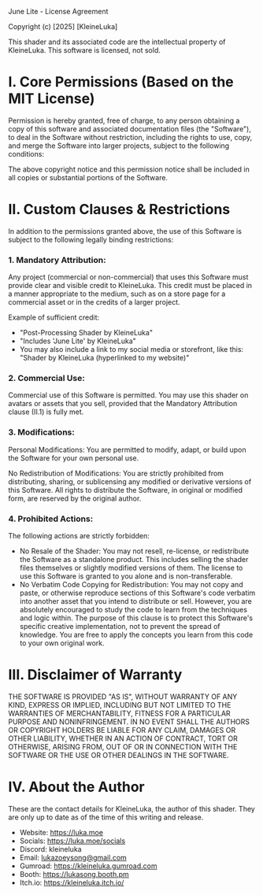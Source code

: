 June Lite - License Agreement

Copyright (c) [2025] [KleineLuka]

This shader and its associated code are the intellectual property of KleineLuka. This software is licensed, not sold.

# I. Core Permissions (Based on the MIT License)

Permission is hereby granted, free of charge, to any person obtaining a copy of this software and associated documentation files (the "Software"), to deal in the Software without restriction, including the rights to use, copy, and merge the Software into larger projects, subject to the following conditions:

The above copyright notice and this permission notice shall be included in all copies or substantial portions of the Software.

# II. Custom Clauses & Restrictions

In addition to the permissions granted above, the use of this Software is subject to the following legally binding restrictions:

### 1. Mandatory Attribution:

Any project (commercial or non-commercial) that uses this Software must provide clear and visible credit to KleineLuka. This credit must be placed in a manner appropriate to the medium, such as on a store page for a commercial asset or in the credits of a larger project.

Example of sufficient credit:
- "Post-Processing Shader by KleineLuka"
- "Includes 'June Lite' by KleineLuka"
- You may also include a link to my social media or storefront, like this: "Shader by KleineLuka (hyperlinked to my website)"

### 2. Commercial Use:

Commercial use of this Software is permitted. You may use this shader on avatars or assets that you sell, provided that the Mandatory Attribution clause (II.1) is fully met.

### 3. Modifications:

Personal Modifications: You are permitted to modify, adapt, or build upon the Software for your own personal use.

No Redistribution of Modifications: You are strictly prohibited from distributing, sharing, or sublicensing any modified or derivative versions of this Software. All rights to distribute the Software, in original or modified form, are reserved by the original author.

### 4. Prohibited Actions:

The following actions are strictly forbidden:
- No Resale of the Shader: You may not resell, re-license, or redistribute the Software as a standalone product. This includes selling the shader files themselves or slightly modified versions of them. The license to use this Software is granted to you alone and is non-transferable.
- No Verbatim Code Copying for Redistribution: You may not copy and paste, or otherwise reproduce sections of this Software's code verbatim into another asset that you intend to distribute or sell. However, you are absolutely encouraged to study the code to learn from the techniques and logic within. The purpose of this clause is to protect this Software's specific creative implementation, not to prevent the spread of knowledge. You are free to apply the concepts you learn from this code to your own original work.

# III. Disclaimer of Warranty

THE SOFTWARE IS PROVIDED "AS IS", WITHOUT WARRANTY OF ANY KIND, EXPRESS OR IMPLIED, INCLUDING BUT NOT LIMITED TO THE WARRANTIES OF MERCHANTABILITY, FITNESS FOR A PARTICULAR PURPOSE AND NONINFRINGEMENT. IN NO EVENT SHALL THE AUTHORS OR COPYRIGHT HOLDERS BE LIABLE FOR ANY CLAIM, DAMAGES OR OTHER LIABILITY, WHETHER IN AN ACTION OF CONTRACT, TORT OR OTHERWISE, ARISING FROM, OUT OF OR IN CONNECTION WITH THE SOFTWARE OR THE USE OR OTHER DEALINGS IN THE SOFTWARE.

# IV. About the Author

These are the contact details for KleineLuka, the author of this shader. They are only up to date as of the time of this writing and release.

- Website: https://luka.moe
- Socials: https://luka.moe/socials
- Discord: kleineluka
- Email: lukazoeysong@gmail.com
- Gumroad: https://kleineluka.gumroad.com
- Booth: https://lukasong.booth.pm
- Itch.io: https://kleineluka.itch.io/
